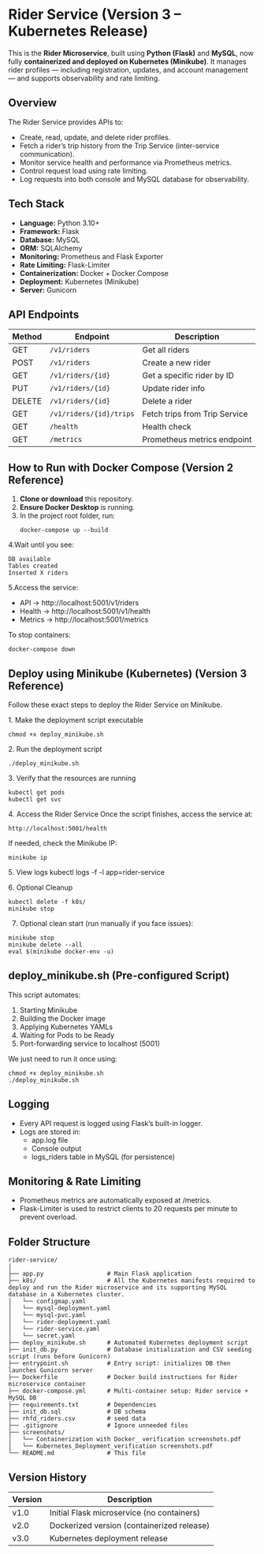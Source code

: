 # Rider Service (Version 3 – Kubernetes Release)

This is the **Rider Microservice**, built using **Python (Flask)** and **MySQL**, now fully **containerized and deployed on Kubernetes (Minikube)**.
It manages rider profiles — including registration, updates, and account management — and supports observability and rate limiting.


## Overview
The Rider Service provides APIs to:
- Create, read, update, and delete rider profiles.
- Fetch a rider’s trip history from the Trip Service (inter-service communication).
- Monitor service health and performance via Prometheus metrics.
- Control request load using rate limiting.
- Log requests into both console and MySQL database for observability.

## Tech Stack
- **Language:** Python 3.10+
- **Framework:** Flask
- **Database:** MySQL
- **ORM:** SQLAlchemy
- **Monitoring:** Prometheus and Flask Exporter
- **Rate Limiting:** Flask-Limiter
- **Containerization:** Docker + Docker Compose
- **Deployment:**	Kubernetes (Minikube)
- **Server:**	Gunicorn 

## API Endpoints
| Method  | Endpoint                | Description                   |
|---------|-------------------------|-------------------------------|
| GET     | `/v1/riders`            | Get all riders                |
| POST    | `/v1/riders`            | Create a new rider            |
| GET     | `/v1/riders/{id}`       | Get a specific rider by ID    |
| PUT     | `/v1/riders/{id}`       | Update rider info             |
| DELETE  | `/v1/riders/{id}`       | Delete a rider                |
| GET     | `/v1/riders/{id}/trips` | Fetch trips from Trip Service |
| GET     | `/health`               | Health check                  |
| GET     | `/metrics`              | Prometheus metrics endpoint   |

## How to Run with Docker Compose (Version 2 Reference)

1. **Clone or download** this repository.  
2. **Ensure Docker Desktop** is running.  
3. In the project root folder, run:
   ```
   docker-compose up --build
   ```
4.Wait until you see:
```
DB available
Tables created
Inserted X riders
```
5.Access the service:
- API → http://localhost:5001/v1/riders
- Health → http://localhost:5001/v1/health
- Metrics → http://localhost:5001/metrics

To stop containers:
```
docker-compose down
```

## Deploy using Minikube (Kubernetes) (Version 3 Reference)

Follow these exact steps to deploy the Rider Service on Minikube.

1️. Make the deployment script executable
```
chmod +x deploy_minikube.sh
```

2️. Run the deployment script
```
./deploy_minikube.sh
```

3️. Verify that the resources are running
```
kubectl get pods
kubectl get svc
```

4️. Access the Rider Service
Once the script finishes, access the service at:
```
http://localhost:5001/health
```

If needed, check the Minikube IP:
```
minikube ip
```

5️. View logs
kubectl logs -f -l app=rider-service

6️. Optional Cleanup
```
kubectl delete -f k8s/
minikube stop
```

7. Optional clean start (run manually if you face issues):
```
minikube stop
minikube delete --all
eval $(minikube docker-env -u)
```

## deploy_minikube.sh (Pre-configured Script)

This script automates:
1. Starting Minikube
2. Building the Docker image
3. Applying Kubernetes YAMLs
4. Waiting for Pods to be Ready
5. Port-forwarding service to localhost (5001)

We just need to run it once using:
```
chmod +x deploy_minikube.sh
./deploy_minikube.sh
```

## Logging
- Every API request is logged using Flask’s built-in logger.
- Logs are stored in:
  - app.log file
  - Console output
  - logs_riders table in MySQL (for persistence)

## Monitoring & Rate Limiting
- Prometheus metrics are automatically exposed at /metrics.
- Flask-Limiter is used to restrict clients to 20 requests per minute to prevent overload.

## Folder Structure
```
rider-service/
│
├── app.py                  # Main Flask application
├── k8s/                    # All the Kubernetes manifests required to deploy and run the Rider microservice and its supporting MySQL database in a Kubernetes cluster.
│   └── configmap.yaml
│   └── mysql-deployment.yaml
│   └── mysql-pvc.yaml
│   └── rider-deployment.yaml
│   └── rider-service.yaml
│   └── secret.yaml
├── deploy_minikube.sh      # Automated Kubernetes deployment script
├── init_db.py              # Database initialization and CSV seeding script (runs before Gunicorn)
├── entrypoint.sh           # Entry script: initializes DB then launches Gunicorn server
├── Dockerfile              # Docker build instructions for Rider microservice container
├── docker-compose.yml      # Multi-container setup: Rider service + MySQL DB
├── requirements.txt        # Dependencies
├── init_db.sql             # DB schema
├── rhfd_riders.csv         # seed data
├── .gitignore              # Ignore unneeded files
├── screenshots/
│   └── Containerization with Docker_ verification screenshots.pdf
│   └── Kubernetes_Deployment_verification screenshots.pdf
└── README.md               # This file

```

## Version History
| Version | Description                              |
|---------|------------------------------------------|
| v1.0    |Initial Flask microservice (no containers)|
| v2.0    |Dockerized version (containerized release)|
| v3.0    |Kubernetes deployment release             |

